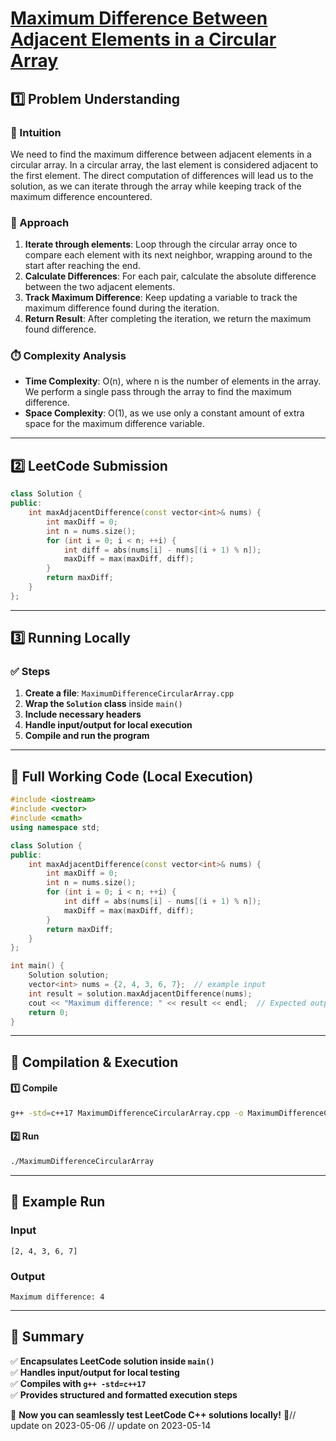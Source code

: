 # **[Maximum Difference Between Adjacent Elements in a Circular Array](https://leetcode.com/problems/maximum-difference-between-adjacent-elements-in-a-circular-array/description/)**  

## **1️⃣ Problem Understanding**  
### **📌 Intuition**  
We need to find the maximum difference between adjacent elements in a circular array. In a circular array, the last element is considered adjacent to the first element. The direct computation of differences will lead us to the solution, as we can iterate through the array while keeping track of the maximum difference encountered.

### **🚀 Approach**  
1. **Iterate through elements**: Loop through the circular array once to compare each element with its next neighbor, wrapping around to the start after reaching the end.
2. **Calculate Differences**: For each pair, calculate the absolute difference between the two adjacent elements.
3. **Track Maximum Difference**: Keep updating a variable to track the maximum difference found during the iteration.
4. **Return Result**: After completing the iteration, we return the maximum found difference.

### **⏱️ Complexity Analysis**  
- **Time Complexity**: O(n), where n is the number of elements in the array. We perform a single pass through the array to find the maximum difference.
- **Space Complexity**: O(1), as we use only a constant amount of extra space for the maximum difference variable.

---  

## **2️⃣ LeetCode Submission**  
```cpp
class Solution {
public:
    int maxAdjacentDifference(const vector<int>& nums) {
        int maxDiff = 0;
        int n = nums.size();
        for (int i = 0; i < n; ++i) {
            int diff = abs(nums[i] - nums[(i + 1) % n]);
            maxDiff = max(maxDiff, diff);
        }
        return maxDiff;
    }
};  
```  

---  

## **3️⃣ Running Locally**  
### **✅ Steps**  
1. **Create a file**: `MaximumDifferenceCircularArray.cpp`  
2. **Wrap the `Solution` class** inside `main()`  
3. **Include necessary headers**  
4. **Handle input/output for local execution**  
5. **Compile and run the program**  

---  

## **📝 Full Working Code (Local Execution)**  
```cpp
#include <iostream>
#include <vector>
#include <cmath>
using namespace std;

class Solution {
public:
    int maxAdjacentDifference(const vector<int>& nums) {
        int maxDiff = 0;
        int n = nums.size();
        for (int i = 0; i < n; ++i) {
            int diff = abs(nums[i] - nums[(i + 1) % n]);
            maxDiff = max(maxDiff, diff);
        }
        return maxDiff;
    }
};

int main() {
    Solution solution;
    vector<int> nums = {2, 4, 3, 6, 7};  // example input
    int result = solution.maxAdjacentDifference(nums);
    cout << "Maximum difference: " << result << endl;  // Expected output: 4
    return 0;
}
```  

---  

## **🔧 Compilation & Execution**  
#### **1️⃣ Compile**  
```bash
g++ -std=c++17 MaximumDifferenceCircularArray.cpp -o MaximumDifferenceCircularArray
```  

#### **2️⃣ Run**  
```bash
./MaximumDifferenceCircularArray
```  

---  

## **🎯 Example Run**  
### **Input**  
```
[2, 4, 3, 6, 7]
```  
### **Output**  
```
Maximum difference: 4
```  

---  

## **📌 Summary**  
✅ **Encapsulates LeetCode solution inside `main()`**  
✅ **Handles input/output for local testing**  
✅ **Compiles with `g++ -std=c++17`**  
✅ **Provides structured and formatted execution steps**  

🚀 **Now you can seamlessly test LeetCode C++ solutions locally!** 🚀// update on 2023-05-06
// update on 2023-05-14
